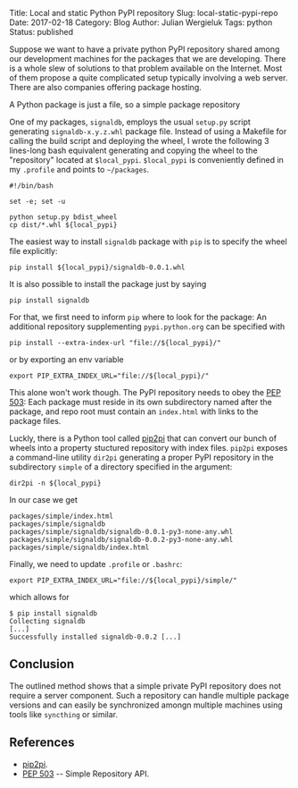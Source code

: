 Title: Local and static Python PyPI repository
Slug: local-static-pypi-repo
Date: 2017-02-18
Category: Blog
Author: Julian Wergieluk
Tags: python
Status: published

Suppose we want to have a private python PyPI repository shared among our
development machines for the packages that we are developing. There is a whole
slew of solutions to that problem available on the Internet. Most of them
propose a quite complicated setup typically involving a web server. There
are also companies offering package hosting. 

A Python package is just a file, so a simple package repository 

One of my packages, `signaldb`, employs the usual `setup.py` script generating
`signaldb-x.y.z.whl` package file. Instead of using a Makefile for calling the
build script and deploying the wheel, I wrote the following 3 lines-long bash
equivalent generating and copying the wheel to the "repository" located
at `$local_pypi`. `$local_pypi` is conveniently defined in my `.profile` and
points to `~/packages`.

````
#!/bin/bash

set -e; set -u

python setup.py bdist_wheel
cp dist/*.whl ${local_pypi}
````

The easiest way to install `signaldb` package with `pip` is to specify the wheel file
explicitly:

    pip install ${local_pypi}/signaldb-0.0.1.whl

It is also possible to install the package just by saying

    pip install signaldb

For that, we first need to inform `pip` where to look for the package: An additional
repository supplementing `pypi.python.org` can be specified with
    
    pip install --extra-index-url "file://${local_pypi}/"

or by exporting an env variable

    export PIP_EXTRA_INDEX_URL="file://${local_pypi}/"

This alone won't work though. The PyPI repository needs to obey the [PEP
503](https://www.python.org/dev/peps/pep-0503/): Each package must reside in
its own subdirectory named after the package, and repo root must contain an
`index.html` with links to the package files. 

Luckly, there is a Python tool called
[pip2pi](https://github.com/wolever/pip2pi) that can convert our bunch of
wheels into a property stuctured repository with index files. `pip2pi` exposes
a command-line utility `dir2pi` generating a proper PyPI repository in the
subdirectory `simple` of a directory specified in the argument:

    dir2pi -n ${local_pypi}

In our case we get 

```
packages/simple/index.html
packages/simple/signaldb
packages/simple/signaldb/signaldb-0.0.1-py3-none-any.whl
packages/simple/signaldb/signaldb-0.0.2-py3-none-any.whl
packages/simple/signaldb/index.html

```

Finally, we need to update `.profile` or `.bashrc`:

    export PIP_EXTRA_INDEX_URL="file://${local_pypi}/simple/"

which allows for
```
$ pip install signaldb
Collecting signaldb
[...]
Successfully installed signaldb-0.0.2 [...]
```

## Conclusion

The outlined method shows that a simple private PyPI repository does not
require a server component. Such a repository can handle multiple package
versions and can easily be synchronized amongn multiple machines using tools
like `syncthing` or similar.

## References

* [pip2pi](https://github.com/wolever/pip2pi).
* [PEP 503](https://www.python.org/dev/peps/pep-0503/) -- Simple Repository API.



<!-- vim: spelllang=en_us:spell: -->

